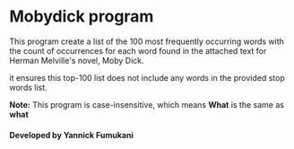 
<h1>Mobydick program</h1>
<p>
This program create a list of the 100 most frequently occurring words with the count of occurrences for each word found 
in the attached text for Herman Melville's novel, Moby Dick. 
</p>
it ensures this top-100 list does not include any words in the provided stop words list.

<b>Note:</b> This program is case-insensitive, which means <b>What</b> is the same as <b>what</b>
<h4>
Developed by Yannick Fumukani
</h4>